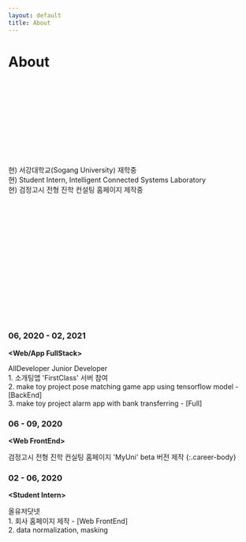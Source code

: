 ```yaml
---
layout: default
title: About
---
```

# About

<div style="height: 4vh; width: auto;"></div>

현) 서강대학교(Sogang University) 재학중  
현) Student Intern, Intelligent Connected Systems Laboratory  
현) 검정고시 전형 진학 컨설팅 홈페이지 제작중

<div style="height: 6vh; width: auto;"></div>

### 06, 2020 - 02, 2021
**\<Web/App FullStack\>**  
<div class="career-body">
AllDeveloper Junior Developer <br>
1. 소개팅앱 'FirstClass' 서버 참여 <br>
2. make toy project pose matching game app using tensorflow model - [BackEnd]  <br>
3. make toy project alarm app with bank transferring - [Full]<br>
</div>

### 06 - 09, 2020 
**\<Web FrontEnd\>**  

검정고시 전형 진학 컨실팅 홈페이지 'MyUni' beta 버전 제작
{:.career-body} 

### 02 - 06, 2020 
**\<Student Intern\>**  
<div class="career-body">
올유저닷넷<br>
1. 회사 홈페이지 제작 - [Web FrontEnd] <br>
2. data normalization, masking
</div>